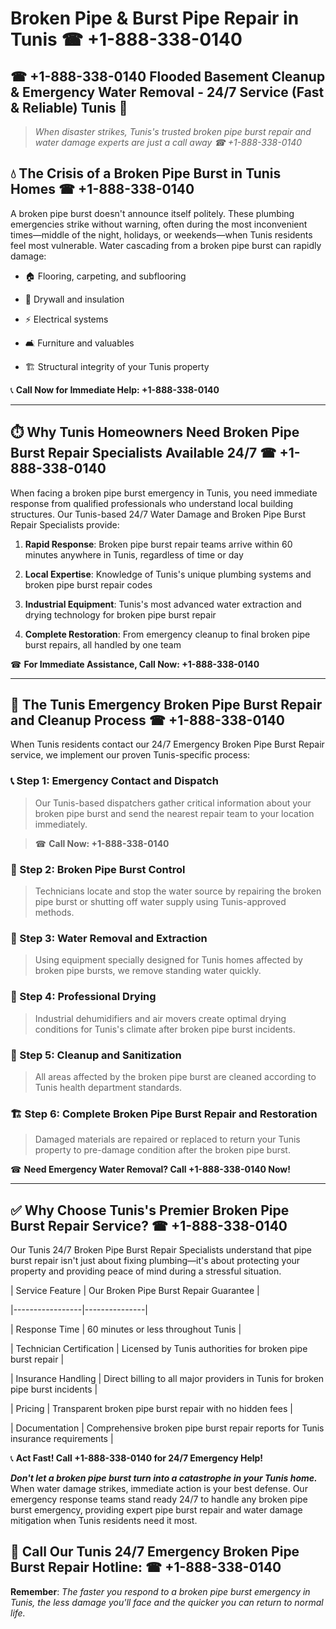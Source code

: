 # Broken Pipe & Burst Pipe Repair in Tunis ☎ +1-888-338-0140  
## ☎ +1-888-338-0140 Flooded Basement Cleanup & Emergency Water Removal - 24/7 Service (Fast & Reliable) Tunis 🚨  

> *When disaster strikes, Tunis's trusted broken pipe burst repair and water damage experts are just a call away ☎ +1-888-338-0140*  

## 💧 The Crisis of a Broken Pipe Burst in Tunis Homes ☎ +1-888-338-0140  

A broken pipe burst doesn't announce itself politely. These plumbing emergencies strike without warning, often during the most inconvenient times—middle of the night, holidays, or weekends—when Tunis residents feel most vulnerable. Water cascading from a broken pipe burst can rapidly damage:  

* 🏠 Flooring, carpeting, and subflooring  
* 🧱 Drywall and insulation  
* ⚡ Electrical systems  
* 🛋️ Furniture and valuables  
* 🏗️ Structural integrity of your Tunis property  

📞 **Call Now for Immediate Help: +1-888-338-0140**  

---  

## ⏱️ Why Tunis Homeowners Need Broken Pipe Burst Repair Specialists Available 24/7 ☎ +1-888-338-0140  

When facing a broken pipe burst emergency in Tunis, you need immediate response from qualified professionals who understand local building structures. Our Tunis-based 24/7 Water Damage and Broken Pipe Burst Repair Specialists provide:  

1. **Rapid Response**: Broken pipe burst repair teams arrive within 60 minutes anywhere in Tunis, regardless of time or day  
2. **Local Expertise**: Knowledge of Tunis's unique plumbing systems and broken pipe burst repair codes  
3. **Industrial Equipment**: Tunis's most advanced water extraction and drying technology for broken pipe burst repair  
4. **Complete Restoration**: From emergency cleanup to final broken pipe burst repairs, all handled by one team  

☎ **For Immediate Assistance, Call Now: +1-888-338-0140**  

---  

## 🔧 The Tunis Emergency Broken Pipe Burst Repair and Cleanup Process ☎ +1-888-338-0140  

When Tunis residents contact our 24/7 Emergency Broken Pipe Burst Repair service, we implement our proven Tunis-specific process:  

### 📞 Step 1: Emergency Contact and Dispatch  
> Our Tunis-based dispatchers gather critical information about your broken pipe burst and send the nearest repair team to your location immediately.  
> ☎ **Call Now: +1-888-338-0140**  

### 🚿 Step 2: Broken Pipe Burst Control  
> Technicians locate and stop the water source by repairing the broken pipe burst or shutting off water supply using Tunis-approved methods.  

### 🌊 Step 3: Water Removal and Extraction  
> Using equipment specially designed for Tunis homes affected by broken pipe bursts, we remove standing water quickly.  

### 💨 Step 4: Professional Drying  
> Industrial dehumidifiers and air movers create optimal drying conditions for Tunis's climate after broken pipe burst incidents.  

### 🧼 Step 5: Cleanup and Sanitization  
> All areas affected by the broken pipe burst are cleaned according to Tunis health department standards.  

### 🏗️ Step 6: Complete Broken Pipe Burst Repair and Restoration  
> Damaged materials are repaired or replaced to return your Tunis property to pre-damage condition after the broken pipe burst.  

☎ **Need Emergency Water Removal? Call +1-888-338-0140 Now!**  

---  

## ✅ Why Choose Tunis's Premier Broken Pipe Burst Repair Service? ☎ +1-888-338-0140  

Our Tunis 24/7 Broken Pipe Burst Repair Specialists understand that pipe burst repair isn't just about fixing plumbing—it's about protecting your property and providing peace of mind during a stressful situation.  

| Service Feature | Our Broken Pipe Burst Repair Guarantee |  
|-----------------|---------------|  
| Response Time | 60 minutes or less throughout Tunis |  
| Technician Certification | Licensed by Tunis authorities for broken pipe burst repair |  
| Insurance Handling | Direct billing to all major providers in Tunis for broken pipe burst incidents |  
| Pricing | Transparent broken pipe burst repair with no hidden fees |  
| Documentation | Comprehensive broken pipe burst repair reports for Tunis insurance requirements |  

📞 **Act Fast! Call +1-888-338-0140 for 24/7 Emergency Help!**  

***Don't let a broken pipe burst turn into a catastrophe in your Tunis home.*** When water damage strikes, immediate action is your best defense. Our emergency response teams stand ready 24/7 to handle any broken pipe burst emergency, providing expert pipe burst repair and water damage mitigation when Tunis residents need it most.  

## 📱 Call Our Tunis 24/7 Emergency Broken Pipe Burst Repair Hotline: ☎ +1-888-338-0140  

**Remember**: *The faster you respond to a broken pipe burst emergency in Tunis, the less damage you'll face and the quicker you can return to normal life.*